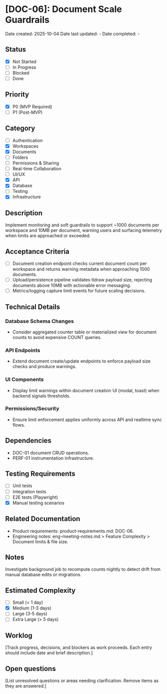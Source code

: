 # [DOC-06]: Document Scale Guardrails

Date created: 2025-10-04
Date last updated: -
Date completed: -

## Status

- [x] Not Started
- [ ] In Progress
- [ ] Blocked
- [ ] Done

## Priority

- [x] P0 (MVP Required)
- [ ] P1 (Post-MVP)

## Category

- [ ] Authentication
- [x] Workspaces
- [x] Documents
- [ ] Folders
- [ ] Permissions & Sharing
- [ ] Real-time Collaboration
- [ ] UI/UX
- [x] API
- [x] Database
- [ ] Testing
- [x] Infrastructure

## Description

Implement monitoring and soft guardrails to support ~1000 documents per workspace and 10MB per document, warning users and surfacing telemetry when limits are approached or exceeded.

## Acceptance Criteria

- [ ] Document creation endpoint checks current document count per workspace and returns warning metadata when approaching 1000 documents.
- [ ] Upload/persistence pipeline validates tldraw payload size, rejecting documents above 10MB with actionable error messaging.
- [ ] Metrics/logging capture limit events for future scaling decisions.

## Technical Details

### Database Schema Changes

- Consider aggregated counter table or materialized view for document counts to avoid expensive COUNT queries.

### API Endpoints

- Extend document create/update endpoints to enforce payload size checks and produce warnings.

### UI Components

- Display limit warnings within document creation UI (modal, toast) when backend signals thresholds.

### Permissions/Security

- Ensure limit enforcement applies uniformly across API and realtime sync flows.

## Dependencies

- DOC-01 document CRUD operations.
- PERF-01 instrumentation infrastructure.

## Testing Requirements

- [ ] Unit tests
- [ ] Integration tests
- [ ] E2E tests (Playwright)
- [x] Manual testing scenarios

## Related Documentation

- Product requirements: product-requirements.md: DOC-06.
- Engineering notes: eng-meeting-notes.md > Feature Complexity > Document limits & file size.

## Notes

Investigate background job to recompute counts nightly to detect drift from manual database edits or migrations.

## Estimated Complexity

- [ ] Small (< 1 day)
- [x] Medium (1-3 days)
- [ ] Large (3-5 days)
- [ ] Extra Large (> 5 days)

## Worklog

[Track progress, decisions, and blockers as work proceeds. Each entry should include date and brief description.]

## Open questions

[List unresolved questions or areas needing clarification. Remove items as they are answered.]
